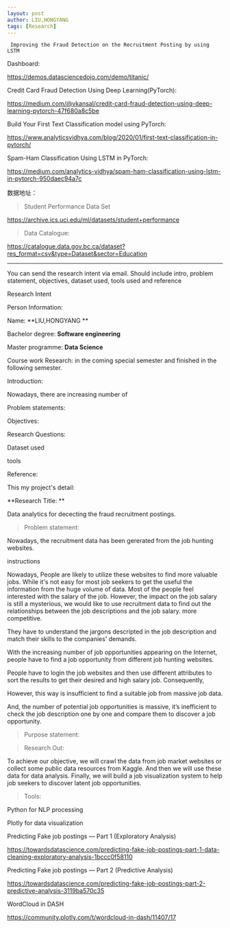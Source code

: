 ```yaml
---
layout: post
author: LIU,HONGYANG
tags: [Research]
---
```






````
 Improving the Fraud Detection on the Recruitment Posting by using LSTM
````



Dashboard:

https://demos.datasciencedojo.com/demo/titanic/



Credit Card Fraud Detection Using Deep Learning(PyTorch):

https://medium.com/@vkansal/credit-card-fraud-detection-using-deep-learning-pytorch-47f680a8c5be



Build Your First Text Classification model using PyTorch:

https://www.analyticsvidhya.com/blog/2020/01/first-text-classification-in-pytorch/



Spam-Ham Classification Using LSTM in PyTorch:

https://medium.com/analytics-vidhya/spam-ham-classification-using-lstm-in-pytorch-950daec94a7c









数据地址：



> Student Performance Data Set

https://archive.ics.uci.edu/ml/datasets/student+performance







> Data Catalogue:

https://catalogue.data.gov.bc.ca/dataset?res_format=csv&type=Dataset&sector=Education













___



You can send the research intent via email. Should include intro, problem statement, objectives, dataset used, tools used and reference



Research Intent

Person Information:

Name: **LIU,HONGYANG **

Bachelor degree:  **Software engineering** 

Master programme: **Data Science**

Course work Research: in the coming special semester and  finished in the following semester.



Introduction:

Nowadays, there are increasing number of 





Problem statements:



Objectives:



Research Questions:



Dataset used 



tools



Reference:













This my project's detail:



**Research Title: **



Data analytics for dececting the fraud recruitment postings.



>  Problem statement:



Nowadays, the recruitment data has been gererated from the  job hunting websites. 



instructions







Nowadays, People are likely to utilize these websites to find more valuable  jobs. While it's not easy for most job seekers to get the useful the information from the huge volume of data. Most of the  people feel interested with the salary of the job. However, the impact on the job salary is still a mysterious, we would like to use recruitment data to find out the relationships between the job descriptions and the job salary. more competitive.



They have to understand the jargons descripted in the job description and match their skills to the companies' demands.



With the increasing number of job opportunities appearing on the Internet, people have to find a job opportunity from different job hunting websites. 



 People have to login the job websites and then use different attributes to sort the results to get their desired and high salary job. Consequently, 

However,  this way is insufficient to find a suitable job from massive job data. 

And, the number of potential job opportunities is massive, it’s inefficient to check the job description one by one and compare them to discover a job opportunity. 



>  Purpose statement:







> Research Out:



To achieve our objective, we will crawl the data from job market websites or collect some public data resources from Kaggle. And then we will use these data for data analysis. Finally, we will build a job visualization system to help job seekers to discover latent job opportunities.





> Tools:





Python for NLP processing

Plotly for data visualization



Predicting Fake job postings — Part 1 (Exploratory Analysis)

https://towardsdatascience.com/predicting-fake-job-postings-part-1-data-cleaning-exploratory-analysis-1bccc0f58110



Predicting Fake job postings — Part 2 (Predictive Analysis)

https://towardsdatascience.com/predicting-fake-job-postings-part-2-predictive-analysis-3119ba570c35



WordCloud in DASH

https://community.plotly.com/t/wordcloud-in-dash/11407/17


